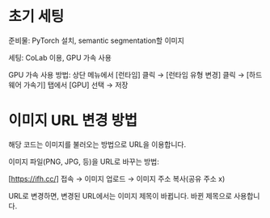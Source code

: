 # 초기 세팅
준비물: PyTorch 설치, semantic segmentation할 이미지  

세팅: CoLab 이용, GPU 가속 사용  

GPU 가속 사용 방법: 상단 메뉴에서 [런타임] 클릭 → [런타임 유형 변경] 클릭 → [하드웨어 가속기] 탭에서 [GPU] 선택 → 저장

# 이미지 URL 변경 방법
해당 코드는 이미지를 불러오는 방법으로 URL을 이용합니다.  

이미지 파일(PNG, JPG, 등)을 URL로 바꾸는 방법:  

[https://ifh.cc/] 접속 → 이미지 업로드 → 이미지 주소 복사(공유 주소 x)

URL로 변경하면, 변경된 URL에서는 이미지 제목이 바뀝니다. 바뀐 제목으로 사용합니다.
